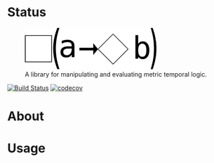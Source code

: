 # Status

<figure>
  <img src="assets/logo_text.svg" alt="py-metric-temporal logic logo" width=300px>
  <figcaption>
  A library for manipulating and evaluating metric temporal logic.
  </figcaption>

</figure>


[![Build Status](https://travis-ci.org/mvcisback/py-metric-temporal-logic.svg?branch=master)](https://travis-ci.org/mvcisback/py-metric-temporal-logic)
[![codecov](https://codecov.io/gh/mvcisback/py-metric-temporal-logic/branch/master/graph/badge.svg)](https://codecov.io/gh/mvcisback/py-metric-temporal-logic)



# About

# Usage
